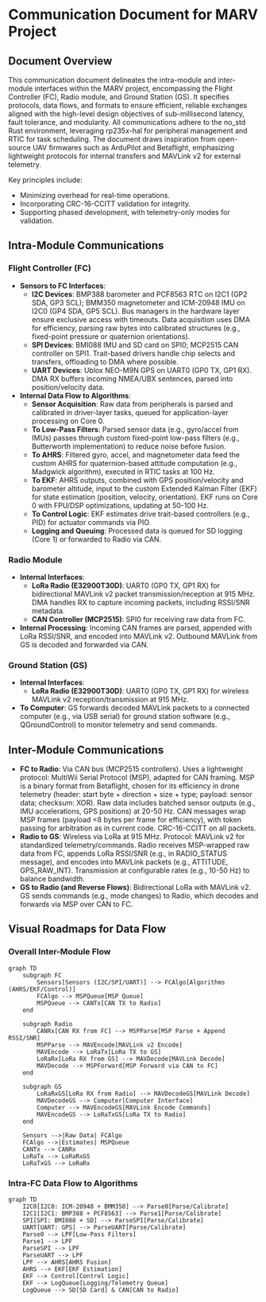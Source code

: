 # Communication Document for MARV Project

## Document Overview

This communication document delineates the intra-module and inter-module interfaces within the MARV project, encompassing the Flight Controller (FC), Radio module, and Ground Station (GS). It specifies protocols, data flows, and formats to ensure efficient, reliable exchanges aligned with the high-level design objectives of sub-millisecond latency, fault tolerance, and modularity. All communications adhere to the no_std Rust environment, leveraging rp235x-hal for peripheral management and RTIC for task scheduling. The document draws inspiration from open-source UAV firmwares such as ArduPilot and Betaflight, emphasizing lightweight protocols for internal transfers and MAVLink v2 for external telemetry.

Key principles include:
- Minimizing overhead for real-time operations.
- Incorporating CRC-16-CCITT validation for integrity.
- Supporting phased development, with telemetry-only modes for validation.

## Intra-Module Communications

### Flight Controller (FC)
- **Sensors to FC Interfaces**:
  - **I2C Devices**: BMP388 barometer and PCF8563 RTC on I2C1 (GP2 SDA, GP3 SCL); BMM350 magnetometer and ICM-20948 IMU on I2C0 (GP4 SDA, GP5 SCL). Bus managers in the hardware layer ensure exclusive access with timeouts. Data acquisition uses DMA for efficiency, parsing raw bytes into calibrated structures (e.g., fixed-point pressure or quaternion orientations).
  - **SPI Devices**: BMI088 IMU and SD card on SPI0; MCP2515 CAN controller on SPI1. Trait-based drivers handle chip selects and transfers, offloading to DMA where possible.
  - **UART Devices**: Ublox NEO-M9N GPS on UART0 (GP0 TX, GP1 RX). DMA RX buffers incoming NMEA/UBX sentences, parsed into position/velocity data.
- **Internal Data Flow to Algorithms**:
  - **Sensor Acquisition**: Raw data from peripherals is parsed and calibrated in driver-layer tasks, queued for application-layer processing on Core 0.
  - **To Low-Pass Filters**: Parsed sensor data (e.g., gyro/accel from IMUs) passes through custom fixed-point low-pass filters (e.g., Butterworth implementation) to reduce noise before fusion.
  - **To AHRS**: Filtered gyro, accel, and magnetometer data feed the custom AHRS for quaternion-based attitude computation (e.g., Madgwick algorithm), executed in RTIC tasks at 100 Hz.
  - **To EKF**: AHRS outputs, combined with GPS position/velocity and barometer altitude, input to the custom Extended Kalman Filter (EKF) for state estimation (position, velocity, orientation). EKF runs on Core 0 with FPU/DSP optimizations, updating at 50-100 Hz.
  - **To Control Logic**: EKF estimates drive trait-based controllers (e.g., PID) for actuator commands via PIO.
  - **Logging and Queuing**: Processed data is queued for SD logging (Core 1) or forwarded to Radio via CAN.

### Radio Module
- **Internal Interfaces**:
  - **LoRa Radio (E32900T30D)**: UART0 (GP0 TX, GP1 RX) for bidirectional MAVLink v2 packet transmission/reception at 915 MHz. DMA handles RX to capture incoming packets, including RSSI/SNR metadata.
  - **CAN Controller (MCP2515)**: SPI0 for receiving raw data from FC.
- **Internal Processing**: Incoming CAN frames are parsed, appended with LoRa RSSI/SNR, and encoded into MAVLink v2. Outbound MAVLink from GS is decoded and forwarded via CAN.

### Ground Station (GS)
- **Internal Interfaces**:
  - **LoRa Radio (E32900T30D)**: UART0 (GP0 TX, GP1 RX) for wireless MAVLink v2 reception/transmission at 915 MHz.
- **To Computer**: GS forwards decoded MAVLink packets to a connected computer (e.g., via USB serial) for ground station software (e.g., QGroundControl) to monitor telemetry and send commands.

## Inter-Module Communications

- **FC to Radio**: Via CAN bus (MCP2515 controllers). Uses a lightweight protocol: MultiWii Serial Protocol (MSP), adapted for CAN framing. MSP is a binary format from Betaflight, chosen for its efficiency in drone telemetry (header: start byte + direction + size + type; payload: sensor data; checksum: XOR). Raw data includes batched sensor outputs (e.g., IMU accelerations, GPS positions) at 20-50 Hz. CAN messages wrap MSP frames (payload <8 bytes per frame for efficiency), with token passing for arbitration as in current code. CRC-16-CCITT on all packets.
- **Radio to GS**: Wireless via LoRa at 915 MHz. Protocol: MAVLink v2 for standardized telemetry/commands. Radio receives MSP-wrapped raw data from FC, appends LoRa RSSI/SNR (e.g., in RADIO_STATUS message), and encodes into MAVLink packets (e.g., ATTITUDE, GPS_RAW_INT). Transmission at configurable rates (e.g., 10-50 Hz) to balance bandwidth.
- **GS to Radio (and Reverse Flows)**: Bidirectional LoRa with MAVLink v2. GS sends commands (e.g., mode changes) to Radio, which decodes and forwards via MSP over CAN to FC.

## Visual Roadmaps for Data Flow

### Overall Inter-Module Flow
```mermaid
graph TD
    subgraph FC
        Sensors[Sensors (I2C/SPI/UART)] --> FCAlgo[Algorithms (AHRS/EKF/Control)]
        FCAlgo --> MSPQueue[MSP Queue]
        MSPQueue --> CANTx[CAN TX to Radio]
    end

    subgraph Radio
        CANRx[CAN RX from FC] --> MSPParse[MSP Parse + Append RSSI/SNR]
        MSPParse --> MAVEncode[MAVLink v2 Encode]
        MAVEncode --> LoRaTx[LoRa TX to GS]
        LoRaRx[LoRa RX from GS] --> MAVDecode[MAVLink Decode]
        MAVDecode --> MSPForward[MSP Forward via CAN to FC]
    end

    subgraph GS
        LoRaRxGS[LoRa RX from Radio] --> MAVDecodeGS[MAVLink Decode]
        MAVDecodeGS --> Computer[Computer Interface]
        Computer --> MAVEncodeGS[MAVLink Encode Commands]
        MAVEncodeGS --> LoRaTxGS[LoRa TX to Radio]
    end

    Sensors -->|Raw Data| FCAlgo
    FCAlgo -->|Estimates| MSPQueue
    CANTx --> CANRx
    LoRaTx --> LoRaRxGS
    LoRaTxGS --> LoRaRx
```

### Intra-FC Data Flow to Algorithms
```mermaid
graph TD
    I2C0[I2C0: ICM-20948 + BMM350] --> Parse0[Parse/Calibrate]
    I2C1[I2C1: BMP388 + PCF8563] --> Parse1[Parse/Calibrate]
    SPI[SPI: BMI088 + SD] --> ParseSPI[Parse/Calibrate]
    UART[UART: GPS] --> ParseUART[Parse/Calibrate]
    Parse0 --> LPF[Low-Pass Filters]
    Parse1 --> LPF
    ParseSPI --> LPF
    ParseUART --> LPF
    LPF --> AHRS[AHRS Fusion]
    AHRS --> EKF[EKF Estimation]
    EKF --> Control[Control Logic]
    EKF --> LogQueue[Logging/Telemetry Queue]
    LogQueue --> SD[SD Card] & CAN[CAN to Radio]
```
